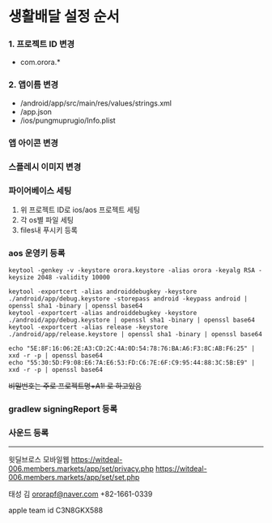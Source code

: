 # 생활배달 설정 순서

### 1. 프로젝트 ID 변경

- com.orora.\*

### 2. 앱이름 변경

- /android/app/src/main/res/values/strings.xml
- /app.json
- /ios/pungmuprugio/Info.plist

### 앱 아이콘 변경

### 스플레시 이미지 변경

### 파이어베이스 세팅

1. 위 프로젝트 ID로 ios/aos 프로젝트 세팅
2. 각 os별 파일 세팅
3. files내 푸시키 등록

### aos 운영키 등록

```
keytool -genkey -v -keystore orora.keystore -alias orora -keyalg RSA -keysize 2048 -validity 10000

keytool -exportcert -alias androiddebugkey -keystore ./android/app/debug.keystore -storepass android -keypass android | openssl sha1 -binary | openssl base64
keytool -exportcert -alias androiddebugkey -keystore ./android/app/debug.keystore | openssl sha1 -binary | openssl base64
keytool -exportcert -alias release -keystore ./android/app/release.keystore | openssl sha1 -binary | openssl base64

echo "5E:8F:16:06:2E:A3:CD:2C:4A:0D:54:78:76:BA:A6:F3:8C:AB:F6:25" | xxd -r -p | openssl base64
echo "55:30:5D:F9:08:E6:7A:E6:53:FD:C6:7E:6F:C9:95:44:88:3C:5B:E9" | xxd -r -p | openssl base64

```

~~비밀번호는 주로 프로젝트명+A1! 로 하고있음~~

### gradlew signingReport 등록

### 사운드 등록

---

윗딜브로스 모바일웹
https://witdeal-006.members.markets/app/set/privacy.php
https://witdeal-006.members.markets/app/set/set.php

태성
김
ororapf@naver.com
+82-1661-0339

apple team id
C3N8GKX588

